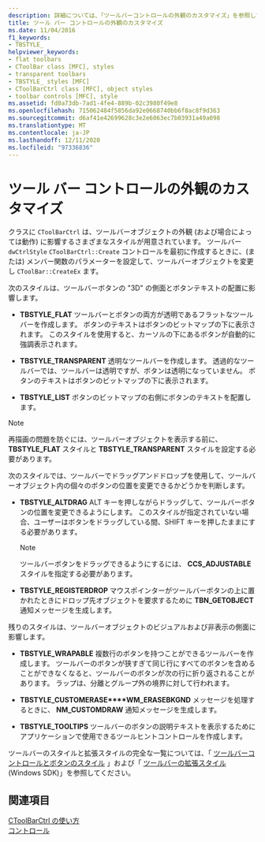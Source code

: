 ```yaml
---
description: 詳細については、「ツールバーコントロールの外観のカスタマイズ」を参照してください。
title: ツール バー コントロールの外観のカスタマイズ
ms.date: 11/04/2016
f1_keywords:
- TBSTYLE_
helpviewer_keywords:
- flat toolbars
- CToolBar class [MFC], styles
- transparent toolbars
- TBSTYLE_ styles [MFC]
- CToolBarCtrl class [MFC], object styles
- toolbar controls [MFC], style
ms.assetid: fd0a73db-7ad1-4fe4-889b-02c3980f49e8
ms.openlocfilehash: 715062484f5856da92e0668740bb6f8ac8f9d363
ms.sourcegitcommit: d6af41e42699628c3e2e6063ec7b03931a49a098
ms.translationtype: MT
ms.contentlocale: ja-JP
ms.lasthandoff: 12/11/2020
ms.locfileid: "97336836"
---
```

# <a name="customizing-the-appearance-of-a-toolbar-control"></a>ツール バー コントロールの外観のカスタマイズ

クラスに `CToolBarCtrl` は、ツールバーオブジェクトの外観 (および場合によっては動作) に影響するさまざまなスタイルが用意されています。 ツールバー `dwCtrlStyle` `CToolBarCtrl::Create` コントロールを最初に作成するときに、(または) メンバー関数のパラメーターを設定して、ツールバーオブジェクトを変更し `CToolBar::CreateEx` ます。

次のスタイルは、ツールバーボタンの "3D" の側面とボタンテキストの配置に影響します。

- **TBSTYLE_FLAT** ツールバーとボタンの両方が透明であるフラットなツールバーを作成します。 ボタンのテキストはボタンのビットマップの下に表示されます。 このスタイルを使用すると、カーソルの下にあるボタンが自動的に強調表示されます。

- **TBSTYLE_TRANSPARENT** 透明なツールバーを作成します。 透過的なツールバーでは、ツールバーは透明ですが、ボタンは透明になっていません。 ボタンのテキストはボタンのビットマップの下に表示されます。

- **TBSTYLE_LIST** ボタンのビットマップの右側にボタンのテキストを配置します。

> [!NOTE]
> 再描画の問題を防ぐには、ツールバーオブジェクトを表示する前に、 **TBSTYLE_FLAT** スタイルと **TBSTYLE_TRANSPARENT** スタイルを設定する必要があります。

次のスタイルでは、ツールバーでドラッグアンドドロップを使用して、ツールバーオブジェクト内の個々のボタンの位置を変更できるかどうかを判断します。

- **TBSTYLE_ALTDRAG** ALT キーを押しながらドラッグして、ツールバーボタンの位置を変更できるようにします。 このスタイルが指定されていない場合、ユーザーはボタンをドラッグしている間、SHIFT キーを押したままにする必要があります。

    > [!NOTE]
    >  ツールバーボタンをドラッグできるようにするには、 **CCS_ADJUSTABLE** スタイルを指定する必要があります。

- **TBSTYLE_REGISTERDROP** マウスポインターがツールバーボタンの上に置かれたときにドロップ先オブジェクトを要求するために **TBN_GETOBJECT** 通知メッセージを生成します。

残りのスタイルは、ツールバーオブジェクトのビジュアルおよび非表示の側面に影響します。

- **TBSTYLE_WRAPABLE** 複数行のボタンを持つことができるツールバーを作成します。 ツールバーのボタンが狭すぎて同じ行にすべてのボタンを含めることができなくなると、ツールバーのボタンが次の行に折り返されることがあります。 ラップは、分離とグループ外の境界に対して行われます。

- **TBSTYLE_CUSTOMERASE****WM_ERASEBKGND** メッセージを処理するときに、 **NM_CUSTOMDRAW** 通知メッセージを生成します。

- **TBSTYLE_TOOLTIPS** ツールバーのボタンの説明テキストを表示するためにアプリケーションで使用できるツールヒントコントロールを作成します。

ツールバーのスタイルと拡張スタイルの完全な一覧については、「 [ツールバーコントロールとボタンのスタイル](/windows/win32/Controls/toolbar-control-and-button-styles) 」および「 [ツールバーの拡張スタイル](/windows/win32/Controls/toolbar-extended-styles) (Windows SDK)」を参照してください。

## <a name="see-also"></a>関連項目

[CToolBarCtrl の使い方](using-ctoolbarctrl.md)<br/>
[コントロール](controls-mfc.md)
